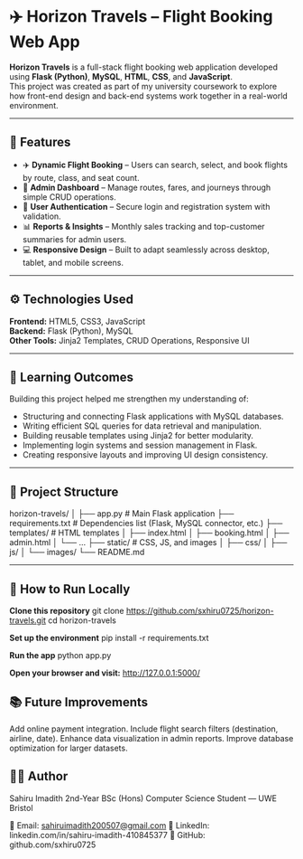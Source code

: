 # ✈️ Horizon Travels – Flight Booking Web App

**Horizon Travels** is a full-stack flight booking web application developed using **Flask (Python)**, **MySQL**, **HTML**, **CSS**, and **JavaScript**.  
This project was created as part of my university coursework to explore how front-end design and back-end systems work together in a real-world environment.

---

## 🚀 Features

- ✈️ **Dynamic Flight Booking** – Users can search, select, and book flights by route, class, and seat count.  
- 🧾 **Admin Dashboard** – Manage routes, fares, and journeys through simple CRUD operations.  
- 🔐 **User Authentication** – Secure login and registration system with validation.  
- 📊 **Reports & Insights** – Monthly sales tracking and top-customer summaries for admin users.  
- 💻 **Responsive Design** – Built to adapt seamlessly across desktop, tablet, and mobile screens.  

---

## ⚙️ Technologies Used

**Frontend:** HTML5, CSS3, JavaScript  
**Backend:** Flask (Python), MySQL  
**Other Tools:** Jinja2 Templates, CRUD Operations, Responsive UI  

---

## 🧠 Learning Outcomes

Building this project helped me strengthen my understanding of:
- Structuring and connecting Flask applications with MySQL databases.  
- Writing efficient SQL queries for data retrieval and manipulation.  
- Building reusable templates using Jinja2 for better modularity.  
- Implementing login systems and session management in Flask.  
- Creating responsive layouts and improving UI design consistency.  

---

## 🧩 Project Structure

horizon-travels/
│
├── app.py # Main Flask application
├── requirements.txt # Dependencies list (Flask, MySQL connector, etc.)
├── templates/ # HTML templates
│ ├── index.html
│ ├── booking.html
│ ├── admin.html
│ └── ...
├── static/ # CSS, JS, and images
│ ├── css/
│ ├── js/
│ └── images/
└── README.md

---

## 🧠 How to Run Locally

**Clone this repository**
git clone https://github.com/sxhiru0725/horizon-travels.git
cd horizon-travels

**Set up the environment**
pip install -r requirements.txt

**Run the app**
python app.py

**Open your browser and visit:**
http://127.0.0.1:5000/

## 📚 Future Improvements
Add online payment integration.
Include flight search filters (destination, airline, date).
Enhance data visualization in admin reports.
Improve database optimization for larger datasets.

## 👨‍💻 Author
Sahiru Imadith
2nd-Year BSc (Hons) Computer Science Student — UWE Bristol

📧 Email: sahiruimadith200507@gmail.com
💼 LinkedIn: linkedin.com/in/sahiru-imadith-410845377
🐙 GitHub: github.com/sxhiru0725
